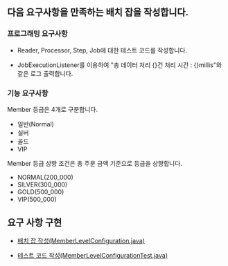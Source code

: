## 다음 요구사항을 만족하는 배치 잡을 작성합니다.

### 프로그래밍 요구사항

- Reader, Processor, Step, Job에 대한 테스트 코드를 작성합니다.

- JobExecutionListener를 이용하여 "총 데이터 처리 {}건 처리 시간 : {}millis"와 같은 로그 출력합니다.

### 기능 요구사항

Member 등급은 4개로 구분합니다.
- 일반(Normal)
- 실버
- 골드
- VIP

Member 등급 상향 조건은 총 주문 금액 기준으로 등급을 상향합니다.
- NORMAL(200_000)
- SILVER(300_000)
- GOLD(500_000)
- VIP(500_000)

## 요구 사항 구현

- [배치 잡 작성(MemberLevelConfiguration.java)](https://github.com/eastshine-high/spring-batch-practice/blob/main/src/main/java/com/eastshine/batch/task/membership/MemberLevelConfiguration.java)

- [테스트 코드 작성(MemberLevelConfigurationTest.java)](https://github.com/eastshine-high/spring-batch-practice/blob/main/src/test/java/com/eastshine/batch/task/membership/MemberLevelConfigurationTest.java)
